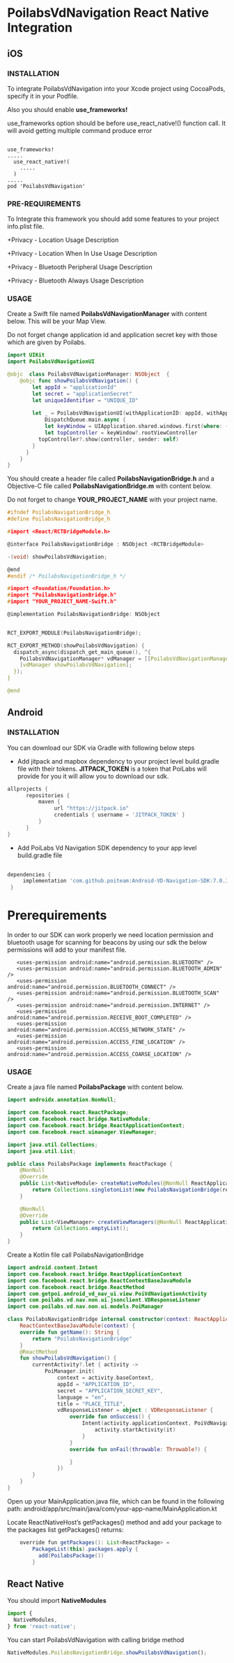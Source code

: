 # PoilabsVdNavigation React Native Integration

## iOS

### INSTALLATION

To integrate PoilabsVdNavigation into your Xcode project using CocoaPods, specify it in your Podfile. 

Also you should enable **use_frameworks!**

use\_frameworks option should be before use\_react\_native!() function call. It will avoid getting multiple command produce error

```curl

use_frameworks!
.....
  use_react_native!(
    .....
  )
.....
pod 'PoilabsVdNavigation'

```

### PRE-REQUIREMENTS

To Integrate this framework you should add some features to your project info.plist file.

+Privacy - Location Usage Description

+Privacy - Location When In Use Usage Description

+Privacy - Bluetooth Peripheral Usage Description

+Privacy - Bluetooth Always Usage Description

### USAGE

Create a Swift file named **PoilabsVdNavigationManager** with content below. This will be your Map View. 

Do not forget change application id and application secret key with those which are given by Poilabs.

```Swift
import UIKit
import PoilabsVdNavigationUI

@objc  class PoilabsVdNavigationManager: NSObject  {
    @objc func showPoilabsVdNavigation() {
        let appId = "applicationId"
        let secret = "applicationSecret"
        let uniqueIdentifier = "UNIQUE_ID"
    
        let _ = PoilabsVdNavigationUI(withApplicationID: appId, withApplicationSecret: secret, withUniqueIdentifier: uniqueIdentifier) { controller in
            DispatchQueue.main.async {
            let keyWindow = UIApplication.shared.windows.first(where: { $0.isKeyWindow }) ?? UIApplication.shared.windows.first
            let topController = keyWindow?.rootViewController
          topController?.show(controller, sender: self)
        }
      }
    }
}

```

You should create a header file called **PoilabsNavigationBridge.h** and a Objective-C file  called **PoilabsNavigationBridge.m** with content below. 

Do not forget to change **YOUR_PROJECT_NAME** with your project name.
 
```c
#ifndef PoilabsNavigationBridge_h
#define PoilabsNavigationBridge_h

#import <React/RCTBridgeModule.h>

@interface PoilabsNavigationBridge : NSObject <RCTBridgeModule>

-(void) showPoilabsVdNavigation;

@end
#endif /* PoilabsNavigationBridge_h */
```

```c
#import <Foundation/Foundation.h>
#import "PoilabsNavigationBridge.h"
#import "YOUR_PROJECT_NAME-Swift.h"

@implementation PoilabsNavigationBridge: NSObject


RCT_EXPORT_MODULE(PoilabsNavigationBridge);

RCT_EXPORT_METHOD(showPoilabsVdNavigation) {
  dispatch_async(dispatch_get_main_queue(), ^{
    PoilabsVdNavigationManager* vdManager = [[PoilabsVdNavigationManager alloc] init];
    [vdManager showPoilabsVdNavigation];
  });
}

@end
```

## Android

### INSTALLATION

You can download our SDK via Gradle with following below steps


*  Add jitpack and mapbox dependency to your project level build.gradle file with their tokens.
   **JITPACK_TOKEN** is a token that PoiLabs will provide for you it will allow you to download our sdk.

~~~groovy  
allprojects {  
      repositories {  
          maven {  
               url "https://jitpack.io" 
               credentials { username = 'JITPACK_TOKEN' }  
          }  
      }  
}
~~~  

* Add PoiLabs Vd Navigation SDK dependency to your app level build.gradle file

~~~groovy  
  
dependencies {  
     implementation 'com.github.poiteam:Android-VD-Navigation-SDK:7.0.3'  
 }  
~~~ 

# Prerequirements

In order to our SDK can work properly we need location permission and bluetooth usage for scanning
for beacons by using our sdk the below permissions will add to your manifest file.

 ~~~
    <uses-permission android:name="android.permission.BLUETOOTH" />
    <uses-permission android:name="android.permission.BLUETOOTH_ADMIN" />
    <uses-permission android:name="android.permission.BLUETOOTH_CONNECT" />
    <uses-permission android:name="android.permission.BLUETOOTH_SCAN" />
    <uses-permission android:name="android.permission.INTERNET" />
    <uses-permission android:name="android.permission.RECEIVE_BOOT_COMPLETED" />
    <uses-permission android:name="android.permission.ACCESS_NETWORK_STATE" />
    <uses-permission android:name="android.permission.ACCESS_FINE_LOCATION" />
    <uses-permission android:name="android.permission.ACCESS_COARSE_LOCATION" />
~~~

### USAGE

Create a java file named **PoilabsPackage** with content below.

```Java
import androidx.annotation.NonNull;

import com.facebook.react.ReactPackage;
import com.facebook.react.bridge.NativeModule;
import com.facebook.react.bridge.ReactApplicationContext;
import com.facebook.react.uimanager.ViewManager;

import java.util.Collections;
import java.util.List;

public class PoilabsPackage implements ReactPackage {
    @NonNull
    @Override
    public List<NativeModule> createNativeModules(@NonNull ReactApplicationContext reactContext) {
        return Collections.singletonList(new PoilabsNavigationBridge(reactContext));
    }

    @NonNull
    @Override
    public List<ViewManager> createViewManagers(@NonNull ReactApplicationContext reactContext) {
        return Collections.emptyList();
    }
}
```

Create a Kotlin file call PoilabsNavigationBridge
```Kotlin
import android.content.Intent
import com.facebook.react.bridge.ReactApplicationContext
import com.facebook.react.bridge.ReactContextBaseJavaModule
import com.facebook.react.bridge.ReactMethod
import com.getpoi.android_vd_nav_ui.view.PoiVdNavigationActivity
import com.poilabs.vd.nav.non.ui.jsonclient.VDResponseListener
import com.poilabs.vd.nav.non.ui.models.PoiManager

class PoilabsNavigationBridge internal constructor(context: ReactApplicationContext?) :
    ReactContextBaseJavaModule(context) {
    override fun getName(): String {
        return "PoilabsNavigationBridge"
    }
    @ReactMethod
    fun showPoilabsVdNavigation() {
        currentActivity?.let { activity ->
            PoiManager.init(
                context = activity.baseContext,
                appId = "APPLICATION_ID",
                secret = "APPLICATION_SECRET_KEY",
                language = "en",
                title = "PLACE_TITLE",
                vdResponseListener = object : VDResponseListener {
                    override fun onSuccess() {
                        Intent(activity.applicationContext, PoiVdNavigationActivity::class.java).also {
                            activity.startActivity(it)
                        }
                    }
                    override fun onFail(throwable: Throwable?) {

                    }
                })
        }
    }
}
```

Open up your MainApplication.java file, which can be found in the following path: android/app/src/main/java/com/your-app-name/MainApplication.kt

Locate ReactNativeHost’s getPackages() method and add your package to the packages list getPackages() returns:

```Java
    override fun getPackages(): List<ReactPackage> =
        PackageList(this).packages.apply {
          add(PoilabsPackage())
        }
```


## React Native

You should import **NativeModules**

```js
import {
  NativeModules,
} from 'react-native';
```
You can start PoilabsVdNavigation with calling bridge method

```js
NativeModules.PoilabsNavigationBridge.showPoilabsVdNavigation();
```




